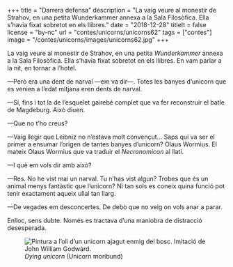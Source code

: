 +++
title = "Darrera defensa"
description = "La vaig veure al monestir de Strahov, en una petita Wunderkammer annexa a la Sala Filosòfica. Ella s’havia fixat sobretot en els llibres."
date = "2018-12-28"
titleIt = false
license = "by-nc"
url = "contes/unicorns/unicorns62"
tags = ["contes"]
image = "/contes/unicorns/images/unicorns62.jpg"
+++

La vaig veure al monestir de Strahov, en una petita *Wunderkammer* annexa a la Sala Filosòfica. Ella s’havia fixat sobretot en els llibres. En vam parlar a la nit, en tornar a l’hotel.

—Però era una dent de narval —em va dir—. Totes les banyes d’unicorn que es venien a l’edat mitjana eren dents de narval.

—Sí, fins i tot la de l’esquelet gairebé complet que va fer reconstruir el batle de Magdeburg. Això diuen.

—Que no t’ho creus?

—Vaig llegir que Leibniz no n’estava molt convençut… Saps qui va ser el primer a ensumar l’origen de tantes banyes d’unicorn? Olaus Wormius. El mateix Olaus Wormius que va traduir el *Necronomicon* al llatí.

—I què em vols dir amb això?

—Res. No he vist mai un narval. Tu n’has vist algun? Trobes que és un animal menys fantàstic que l’unicorn? Ni tan sols es coneix quina funció pot tenir exactament aqueix ullal tan llarg.

—De vegades em desconcertes. De debò que no veig on vols anar a parar.

Enlloc, sens dubte. Només es tractava d’una maniobra de distracció desesperada.

<figure class="illustration"><img src="/contes/unicorns/images/unicorns62.jpg" alt="Pintura a l’oli d’un unicorn ajagut enmig del bosc. Imitació de John William Godward."><figcaption><em>Dying unicorn</em> (Unicorn moribund)</figcaption></figure>


